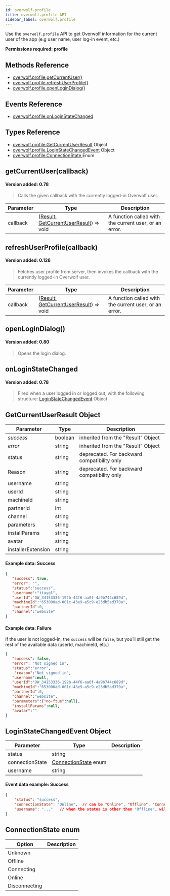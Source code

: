 ```yaml
---
id: overwolf-profile
title: overwolf.profile API
sidebar_label: overwolf.profile
---
```


Use the `overwolf.profile` API to get Overwolf information for the current user of the app (e.g user name, user log-in event, etc.)

**Permissions required: profile**

## Methods Reference

* [overwolf.profile.getCurrentUser()](#getcurrentusercallback)
* [overwolf.profile.refreshUserProfile()](#refreshuserprofilecallback)
* [overwolf.profile.openLoginDialog()](#openlogindialog)

## Events Reference

* [overwolf.profile.onLoginStateChanged](#onloginstatechanged)

## Types Reference

* [overwolf.profile.GetCurrentUserResult](#getcurrentuserresult-object) Object
* [overwolf.profile.LoginStateChangedEvent](#loginstatechangedevent-object) Object
* [overwolf.profile.ConnectionState ](#connectionstate-enum) Enum



## getCurrentUser(callback)
#### Version added: 0.78

> Calls the given callback with the currently logged-in Overwolf user.

Parameter | Type     | Description                                                                                        |
----------| ---------| -------------------------------------------------------------------------------------------------- |
callback  | ([Result: GetCurrentUserResult](#getcurrentuserresult-object)) => void | A function called with the current user, or an error.| 

## refreshUserProfile(callback)
#### Version added: 0.128

> Fetches user profile from server, then invokes the callback with the currently logged-in Overwolf user.

Parameter | Type     | Description                                                                                        |
----------| ---------| -------------------------------------------------------------------------------------------------- |
callback  | ([Result: GetCurrentUserResult](#getcurrentuserresult-object)) => void | A function called with the current user, or an error.|

## openLoginDialog()
#### Version added: 0.80

> Opens the login dialog.

## onLoginStateChanged
#### Version added: 0.78

> Fired when a user logged in or logged out, with the following structure: [LoginStateChangedEvent](#loginstatechangedevent-object) Object


## GetCurrentUserResult Object

Parameter          | Type     | Description                                 |
-------------------| ---------| ------------------------------------------- |
*success*          | boolean  | inherited from the "Result" Object          |
*error*            | string   | inherited from the "Result" Object          |
status             | string   | deprecated. For backward compatibility only |
Reason             | string   | deprecated. For backward compatibility only |   
username           | string   |                                             |   
userId             | string   |                                             |   
machineId          | string   |                                             |   
partnerId          | int      |                                             |   
channel            | string   |                                             |   
parameters         | string   |                                             |   
installParams      | string   |                                             |   
avatar             | string   |                                             |   
installerExtension | string   |                                             |   

 #### Example data: Success

```json
{  
   "success": true,
   "error": "",
   "status":"success",
   "username":"itaygl",
   "userId":"OW_34153336-192b-44f6-aa0f-4a9b744c689d",
   "machineId":"653000ad-001c-43e9-a5c9-e23db5ad370a",
   "partnerId":0,
   "channel":"website"
}
```
#### Example data: Failure

If the user is not logged-in, the `success` will be `false`, but you’ll still get the rest of the available data (userId, machineId, etc.)
 
```json
{  
   "success": false,
   "error": "Not signed in",
   "status":"error",
    "reason":"Not signed in",
   "username":null,
   "userId":"OW_34153336-192b-44f6-aa0f-4a9b744c689d",
   "machineId":"653000ad-001c-43e9-a5c9-e23db5ad370a",
   "partnerId":0,
   "channel":"website",
   "parameters":{"no-ftue":null},
   "installParams":null,
   "avatar":""
}
```

## LoginStateChangedEvent Object

Parameter       | Type                                           | Description     |
----------------| -----------------------------------------------|---------------- |
status          |  string                                        |                 | 
connectionState |  [ConnectionState](#connectionstate-enum) enum |                 |
username        |  string                                        |                 |

#### Event data example: Success

```json
{
    "status": "success",
    "connectionState": "Online",  // can be "Online", "Offline", "Connecting", etc.
    "username": "..."   // when the status is other than "Offline", will be the currently connected username.
}
```

## ConnectionState enum

Option         | Description                                 |
---------------| ------------------------------------------- |
Unknown        |                                             |
Offline        |                                             |
Connecting     |                                             |
Online         |                                             |
Disconnecting  |                                             |

